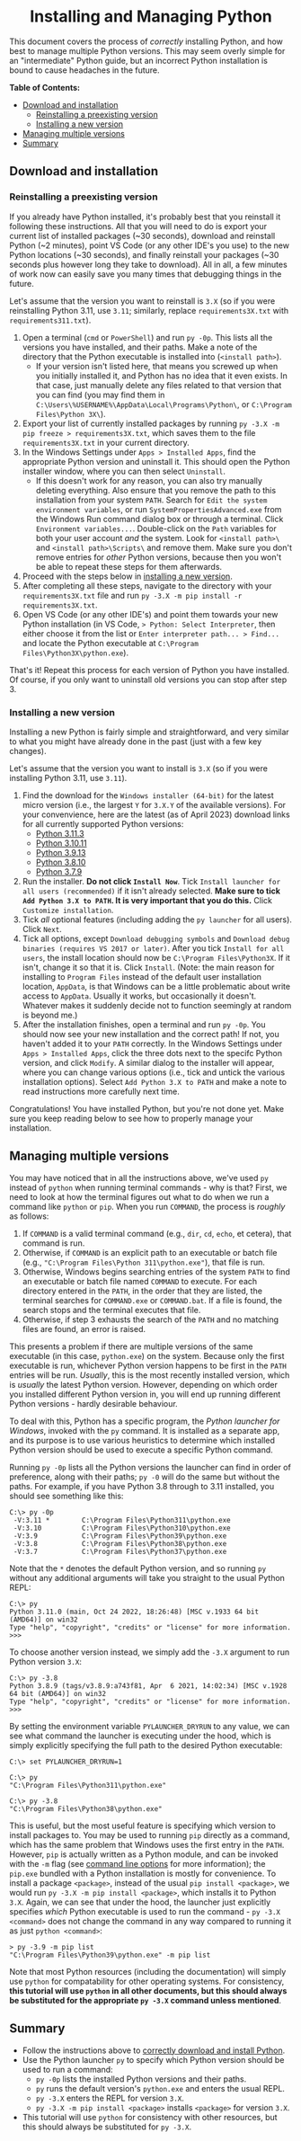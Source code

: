 <h1 align='center'>Installing and Managing Python</h1>

<!-- <h6 align='center'>How to avoid creating problems for your future self</h6> -->
<!-- TODO: better subtitle -->

This document covers the process of *correctly* installing Python, and how best to manage multiple Python versions. This may seem overly simple for an "intermediate" Python guide, but an incorrect Python installation is bound to cause headaches in the future.

**Table of Contents:**
- [Download and installation](#download-and-installation)
  - [Reinstalling a preexisting version](#reinstalling-a-preexisting-version)
  - [Installing a new version](#installing-a-new-version)
- [Managing multiple versions](#managing-multiple-versions)
- [Summary](#summary)



## Download and installation

### Reinstalling a preexisting version

If you already have Python installed, it's probably best that you reinstall it following these instructions. All that you will need to do is export your current list of installed packages (~30 seconds), download and reinstall Python (~2 minutes), point VS Code (or any other IDE's you use) to the new Python locations (~30 seconds), and finally reinstall your packages (~30 seconds plus however long they take to download). All in all, a few minutes of work now can easily save you many times that debugging things in the future.

Let's assume that the version you want to reinstall is `3.X` (so if you were reinstalling Python 3.11, use `3.11`; similarly, replace `requirements3X.txt` with `requirements311.txt`).

1. Open a terminal (`cmd` or `PowerShell`) and run `py -0p`. This lists all the versions you have installed, and their paths. Make a note of the directory that the Python executable is installed into (`<install path>`). 
   - If your version isn't listed here, that means you screwed up when you initially installed it, and Python has no idea that it even exists. In that case, just manually delete any files related to that version that you can find (you may find them in `C:\Users\%USERNAME%\AppData\Local\Programs\Python\`, or `C:\Program Files\Python 3X\`).
2. Export your list of currently installed packages by running `py -3.X -m pip freeze > requirements3X.txt`, which saves them to the file `requirements3X.txt` in your current directory.
3. In the Windows Settings under `Apps > Installed Apps`, find the appropriate Python version and uninstall it. This should open the Python installer window, where you can then select `Uninstall`.
   - If this doesn't work for any reason, you can also try manually deleting everything. Also ensure that you remove the path to this installation from your system `PATH`. Search for `Edit the system environment variables`, or run `SystemPropertiesAdvanced.exe` from the Windows Run command dialog box or through a terminal. Click `Environment variables...`. Double-click on the `Path` variables for both your user account *and* the system. Look for `<install path>\` and `<install path>\Scripts\` and remove them. Make sure you don't remove entries for *other* Python versions, because then you won't be able to repeat these steps for them afterwards.
4. Proceed with the steps below in [installing a new version](#installing-a-new-version).
5. After completing all these steps, navigate to the directory with your `requirements3X.txt` file and run `py -3.X -m pip install -r requirements3X.txt`.
6. Open VS Code (or any other IDE's) and point them towards your new Python installation (in VS Code, `> Python: Select Interpreter`, then either choose it from the list or `Enter interpreter path... > Find...` and locate the Python executable at `C:\Program Files\Python3X\python.exe`).

That's it! Repeat this process for each version of Python you have installed. Of course, if you only want to uninstall old versions you can stop after step 3.

### Installing a new version

Installing a new Python is fairly simple and straightforward, and very similar to what you might have already done in the past (just with a few key changes).

Let's assume that the version you want to install is `3.X` (so if you were installing Python 3.11, use `3.11`).

1. Find the download for the `Windows installer (64-bit)` for the latest micro version (i.e., the largest `Y` for `3.X.Y` of the available versions). For your convenvience, here are the latest (as of April 2023) download links for all currently supported Python versions:
   - [Python 3.11.3](https://www.python.org/ftp/python/3.11.3/python-3.11.3-amd64.exe)
   - [Python 3.10.11](https://www.python.org/ftp/python/3.10.11/python-3.10.11-amd64.exe)
   - [Python 3.9.13](https://www.python.org/ftp/python/3.9.13/python-3.9.13-amd64.exe)
   - [Python 3.8.10](https://www.python.org/ftp/python/3.8.10/python-3.8.10-amd64.exe)
   - [Python 3.7.9](https://www.python.org/ftp/python/3.7.9/python-3.7.9-amd64.exe)
2. Run the installer. **Do not click `Install Now`**. Tick `Install launcher for all users (recommended)` if it isn't already selected. **Make sure to tick `Add Python 3.X to PATH`. It is very important that you do this.** Click `Customize installation`.
3. Tick *all* optional features (including adding the `py launcher` for all users). Click `Next`.
4. Tick all options, except `Download debugging symbols` and `Download debug binaries (requires VS 2017 or later)`. After you tick `Install for all users`, the install location should now be `C:\Program Files\Python3X`. If it isn't, change it so that it is. Click `Install`. (Note: the main reason for installing to `Program Files` instead of the default user installation location, `AppData`, is that Windows can be a little problematic about write access to `AppData`. Usually it works, but occasionally it doesn't. Whatever makes it suddenly decide not to function seemingly at random is beyond me.)
5. After the installation finishes, open a terminal and run `py -0p`. You should now see your new installation and the correct path! If not, you haven't added it to your `PATH` correctly. In the Windows Settings under `Apps > Installed Apps`, click the three dots next to the specifc Python version, and click `Modify`. A similar dialog to the installer will appear, where you can change various options (i.e., tick and untick the various installation options). Select `Add Python 3.X to PATH` and make a note to read instructions more carefully next time.

Congratulations! You have installed Python, but you're not done yet. Make sure you keep reading below to see how to properly manage your installation.

## Managing multiple versions

You may have noticed that in all the instructions above, we've used `py` instead of `python` when running terminal commands - why is that? First, we need to look at how the terminal figures out what to do when we run a command like `python` or `pip`. When you run `COMMAND`, the process is *roughly* as follows:

1. If `COMMAND` is a valid terminal command (e.g., `dir`, `cd`, `echo`, et cetera), that command is run.
2. Otherwise, if `COMMAND` is an explicit path to an executable or batch file (e.g., `"C:\Program Files\Python 311\python.exe"`), that file is run.
3. Otherwise, Windows begins searching entries of the system `PATH` to find an executable or batch file named `COMMAND` to execute. For each directory entered in the `PATH`, in the order that they are listed, the terminal searches for `COMMAND.exe` or `COMMAND.bat`. If a file is found, the search stops and the terminal executes that file.
4. Otherwise, if step 3 exhausts the search of the `PATH` and no matching files are found, an error is raised.

This presents a problem if there are multiple versions of the same executable (in this case, `python.exe`) on the system. Because only the first executable is run, whichever Python version happens to be first in the `PATH` entries will be run. *Usually*, this is the most recently installed version, which is *usually* the latest Python version. However, depending on which order you installed different Python version in, you will end up running different Python versions - hardly desirable behaviour.

To deal with this, Python has a specific program, the *Python launcher for Windows*, invoked with the `py` command. It is installed as a separate app, and its purpose is to use various heuristics to determine which installed Python version should be used to execute a specific Python command.

Running `py -0p` lists all the Python versions the launcher can find in order of preference, along with their paths; `py -0` will do the same but without the paths. For example, if you have Python 3.8 through to 3.11 installed, you should see something like this:

```
C:\> py -0p
 -V:3.11 *        C:\Program Files\Python311\python.exe
 -V:3.10          C:\Program Files\Python310\python.exe
 -V:3.9           C:\Program Files\Python39\python.exe
 -V:3.8           C:\Program Files\Python38\python.exe
 -V:3.7           C:\Program Files\Python37\python.exe
```

Note that the `*` denotes the default Python version, and so running `py` without any additional arguments will take you straight to the usual Python REPL:

```
C:\> py
Python 3.11.0 (main, Oct 24 2022, 18:26:48) [MSC v.1933 64 bit (AMD64)] on win32
Type "help", "copyright", "credits" or "license" for more information.
>>>
```

To choose another version instead, we simply add the `-3.X` argument to run Python version `3.X`:

```
C:\> py -3.8
Python 3.8.9 (tags/v3.8.9:a743f81, Apr  6 2021, 14:02:34) [MSC v.1928 64 bit (AMD64)] on win32
Type "help", "copyright", "credits" or "license" for more information.
>>>
```

By setting the environment variable `PYLAUNCHER_DRYRUN` to any value, we can see what command the launcher is executing under the hood, which is simply explicitly specifying the full path to the desired Python executable:

```
C:\> set PYLAUNCHER_DRYRUN=1

C:\> py
"C:\Program Files\Python311\python.exe"

C:\> py -3.8
"C:\Program Files\Python38\python.exe"
```

This is useful, but the most useful feature is specifying which version to install packages to. You may be used to running `pip` directly as a command, which has the same problem that Windows uses the first entry in the `PATH`. However, `pip` is actually written as a Python module, and can be invoked with the `-m` flag (see [command line options](./command-line-usage-and-pip.md) for more information); the `pip.exe` bundled with a Python installation is mostly for convenience. To install a package `<package>`, instead of the usual `pip install <package>`, we would run `py -3.X -m pip install <package>`, which installs it to Python `3.X`. Again, we can see that under the hood, the launcher just explicitly specifies *which* Python executable is used to run the command - `py -3.X <command>` does not change the command in any way compared to running it as just `python <command>`:

```
> py -3.9 -m pip list
"C:\Program Files\Python39\python.exe" -m pip list
```

Note that most Python resources (including the documentation) will simply use `python` for compatability for other operating systems. For consistency, **this tutorial will use `python` in all other documents, but this should always be substituted for the appropriate `py -3.X` command unless mentioned**.

## Summary

- Follow the instructions above to [correctly download and install Python](#download-and-installation).
- Use the Python launcher `py` to specify which Python version should be used to run a command:
  - `py -0p` lists the installed Python versions and their paths.
  - `py` runs the default version's `python.exe` and enters the usual REPL.
  - `py -3.X` enters the REPL for version `3.X`.
  - `py -3.X -m pip install <package>` installs `<package>` for version `3.X`.
- This tutorial will use `python` for consistency with other resources, but this should always be substituted for `py -3.X`.
